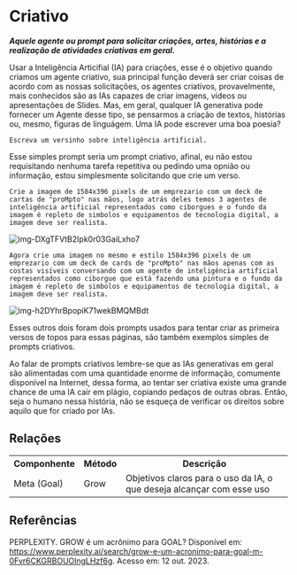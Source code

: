 # Criativo
***Aquele agente ou prompt para solicitar criações, artes, histórias e a realização de atividades criativas em geral.***

Usar a Inteligência Articifial (IA) para criações, esse é o objetivo quando criamos um agente criativo, sua principal função deverá ser criar coisas de acordo com as nossas solicitações, os agentes criativos, provavelmente, mais conhecidos são as IAs capazes de criar imagens, vídeos ou apresentações de Slides. Mas, em geral, qualquer IA generativa pode fornecer um Agente desse tipo, se pensarmos a criação de textos, histórias ou, mesmo, figuras de linguágem.
Uma IA pode escrever uma boa poesia?
```
Escreva um versinho sobre inteligência artificial.
```
Esse simples prompt seria um prompt criativo, afinal, eu não estou requisitando nenhuma tarefa repetitiva ou pedindo uma opnião ou informação, estou simplesmente solicitando que crie um verso.
```
Crie a imagem de 1584x396 pixels de um emprezario com um deck de cartas de "proMpto" nas mãos, logo atrás deles temos 3 agentes de inteligência artificial representados como ciborgues e o fundo da imagem é repleto de simbolos e equipamentos de tecnologia digital, a imagem deve ser realista.
```
![img-DXgTFVtB2Ipk0r03GaiLxho7](https://github.com/user-attachments/assets/ea10974c-3df9-4026-9e8d-4d47a197331c)

```
Agora crie uma imagem no mesmo e estilo 1584x396 pixels de um emprezario com um deck de cards de "proMpto" nas mãos apenas com as costas visíveis conversando com um agente de inteligência artificial representados como ciborgue que está fazendo uma pintura e o fundo da imagem é repleto de simbolos e equipamentos de tecnologia digital, a imagem deve ser realista.
```
![img-h2DYhrBpopiK71wekBMQMBdt](https://github.com/user-attachments/assets/51120b9f-4368-45c5-9af7-83cdbbeb5f31)

Esses outros dois foram dois prompts usados para tentar criar as primeira versos de topos para essas páginas, são também exemplos simples de prompts criativos.

Ao falar de prompts criativos lembre-se que as IAs generativas em geral são alimentadas com uma quantidade enorme de informação, comumente disponível na Internet, dessa forma, ao tentar ser criativa existe uma grande chance de uma IA cair em plágio, copiando pedaços de outras obras. Então, seja o humano nessa história, não se esqueça de verificar os direitos sobre aquilo que for criado por IAs.
## Relações
<table>
<tr>
  <th>Componhente</th>	<th>Método</th>	<th>Descrição</th>
</tr>
<tr>
  <td>Meta (Goal)</td><td>Grow</td><td>	Objetivos claros para o uso da IA, o que deseja alcançar com esse uso</td>
</tr>
</table>

## Referências

PERPLEXITY. GROW é um acrônimo para GOAL? Disponível em: https://www.perplexity.ai/search/grow-e-um-acronimo-para-goal-m-0Fvr6CKGRBOUOlngLHzf6g. Acesso em: 12 out. 2023.
